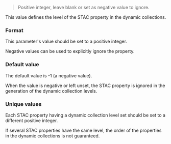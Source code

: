 > Positive integer, leave blank or set as negative value to ignore.

This value defines the level of the STAC property in the dynamic collections.

### Format

This parameter's value should be set to a positive integer.

Negative values can be used to explicitly ignore the property.

### Default value

The default value is -1 (a negative value).

When the value is negative or left unset, the STAC property is ignored in 
the generation of the dynamic collection levels.

### Unique values

Each STAC property having a dynamic collection level set should be set to a different positive integer.

If several STAC properties have the same level, the order of the properties in the dynamic collections
is not guaranteed.
